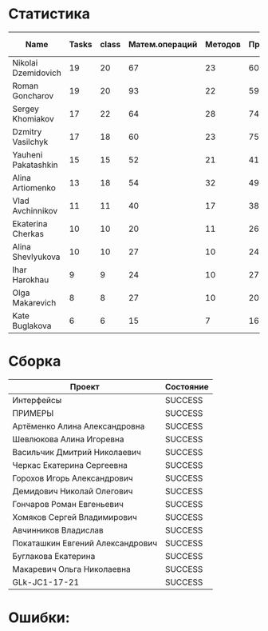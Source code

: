 # Статистика

| Name | Tasks | class | Матем.операций | Методов | Присваиваний | анон.класов | внутр.класов | констант | логирование | лямбды | переменных | перхватов исключений | приват. методов | приват. полей | сравнений | циклов |
| --- | --- | --- | --- | --- | --- | --- | --- | --- | --- | --- | --- | --- | --- | --- | --- | --- |
| Nikolai Dzemidovich | 19 | 20 | 67 | 23 | 60 | 0 | 0 | 1 | 0 | 0 | 55 | 0 | 0 | 1 | 34 | 7 |
| Roman Goncharov | 19 | 20 | 93 | 22 | 59 | 0 | 0 | 0 | 0 | 0 | 53 | 0 | 0 | 0 | 35 | 8 |
| Sergey Khomiakov | 17 | 22 | 64 | 28 | 74 | 0 | 0 | 0 | 0 | 0 | 58 | 4 | 4 | 0 | 32 | 5 |
| Dzmitry Vasilchyk | 17 | 18 | 60 | 23 | 75 | 0 | 0 | 0 | 0 | 0 | 70 | 0 | 5 | 0 | 23 | 7 |
| Yauheni Pakatashkin | 15 | 15 | 52 | 21 | 41 | 0 | 0 | 0 | 0 | 0 | 37 | 0 | 3 | 0 | 15 | 9 |
| Alina Artiomenko | 13 | 18 | 54 | 32 | 49 | 0 | 0 | 0 | 0 | 0 | 44 | 3 | 7 | 1 | 12 | 9 |
| Vlad Avchinnikov | 11 | 11 | 40 | 17 | 38 | 0 | 0 | 0 | 0 | 0 | 35 | 0 | 0 | 0 | 24 | 0 |
| Ekaterina Cherkas | 10 | 10 | 20 | 11 | 26 | 0 | 0 | 0 | 0 | 0 | 26 | 0 | 0 | 0 | 1 | 0 |
| Alina Shevlyukova | 10 | 10 | 27 | 10 | 24 | 0 | 0 | 0 | 0 | 0 | 26 | 0 | 0 | 0 | 2 | 0 |
| Ihar Harokhau | 9 | 9 | 24 | 10 | 27 | 0 | 0 | 0 | 0 | 0 | 27 | 0 | 0 | 0 | 2 | 1 |
| Olga Makarevich | 8 | 8 | 27 | 10 | 20 | 0 | 0 | 0 | 0 | 0 | 20 | 0 | 0 | 0 | 11 | 0 |
| Kate Buglakova | 6 | 6 | 15 | 7 | 16 | 0 | 0 | 0 | 0 | 0 | 16 | 0 | 0 | 0 | 0 | 0 |


# Сборка

| Проект | Состояние |
| --- | --- |
| Интерфейсы  | SUCCESS |
| ПРИМЕРЫ  | SUCCESS |
| Артёменко Алина Александровна  | SUCCESS |
| Шевлюкова Алина Игоревна  | SUCCESS |
| Васильчик Дмитрий Николаевич  | SUCCESS |
| Черкас Екатерина Сергеевна  | SUCCESS |
| Горохов Игорь Александрович  | SUCCESS |
| Демидович Николай Олегович  | SUCCESS |
| Гончаров Роман Евгеньевич  | SUCCESS |
| Хомяков Сергей Владимирович  | SUCCESS |
| Авчинников Владислав  | SUCCESS |
| Покаташкин Евгений Александрович  | SUCCESS |
| Буглакова Екатерина  | SUCCESS |
| Макаревич Ольга Николаевна  | SUCCESS |
| GLk-JC1-17-21  | SUCCESS |


# Ошибки:

